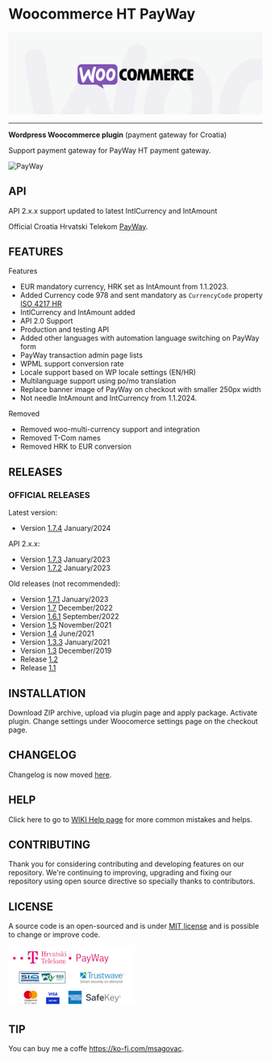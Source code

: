 # Woocommerce HT PayWay

![Woo](assets/images/banner-1544x500.png)

---
**Wordpress Woocommerce plugin** (payment gateway for Croatia)

Support payment gateway for PayWay HT payment gateway.

![PayWay](https://raw.githubusercontent.com/marinsagovac/woocommerce-tcom-payway/master/assets/images/payway-logo.png)

## API

API 2.x.x support updated to latest IntlCurrency and IntAmount 

Official Croatia Hrvatski Telekom [PayWay](https://www.hrvatskitelekom.hr/poslovni/ict/poslovna-rjesenja/web-shop#payway).

## FEATURES

Features
* EUR mandatory currency, HRK set as IntAmount from 1.1.2023.
* Added Currency code 978 and sent mandatory as `CurrencyCode` property [ISO 4217 HR](https://www.six-group.com/en/products-services/financial-information/data-standards.html)
* IntlCurrency and IntAmount added
* API 2.0 Support
* Production and testing API
* Added other languages with automation language switching on PayWay form
* PayWay transaction admin page lists
* WPML support conversion rate
* Locale support based on WP locale settings (EN/HR)
* Multilanguage support using po/mo translation
* Replace banner image of PayWay on checkout with smaller 250px width
* Not needle IntAmount and IntCurrency from 1.1.2024.

Removed
* Removed woo-multi-currency support and integration
* Removed T-Com names
* Removed HRK to EUR conversion

## RELEASES

### OFFICIAL RELEASES

Latest version:

* Version [1.7.4](https://github.com/marinsagovac/woocommerce-tcom-payway/archive/refs/tags/1.7.4.zip) January/2024

API 2.x.x:

* Version [1.7.3](https://github.com/marinsagovac/woocommerce-tcom-payway/archive/refs/tags/1.7.3.zip) January/2023
* Version [1.7.2](https://github.com/marinsagovac/woocommerce-tcom-payway/archive/refs/tags/1.7.2.zip) January/2023

Old releases (not recommended):

* Version [1.7.1](https://github.com/marinsagovac/woocommerce-tcom-payway/archive/refs/tags/1.7.1.zip) January/2023
* Version [1.7](https://github.com/marinsagovac/woocommerce-tcom-payway/archive/refs/tags/1.7.zip) December/2022
* Version [1.6.1](https://github.com/marinsagovac/woocommerce-tcom-payway/archive/refs/tags/1.6.1.zip) September/2022
* Version [1.5](https://github.com/marinsagovac/woocommerce-tcom-payway/releases/tags/1.5.zip) November/2021
* Version [1.4](https://github.com/marinsagovac/woocommerce-tcom-payway/releases/tags/1.4.zip) June/2021
* Version [1.3.3](https://github.com/marinsagovac/woocommerce-tcom-payway/releases/tag/1.3.3) January/2021
* Version [1.3](https://github.com/marinsagovac/woocommerce-tcom-payway/releases/tag/1.3) December/2019
* Release [1.2](https://github.com/marinsagovac/woocommerce-tcom-payway/releases/tag/1.2)
* Release [1.1](https://github.com/marinsagovac/woocommerce-tcom-payway/releases/tag/1.1)

## INSTALLATION

Download ZIP archive, upload via plugin page and apply package. Activate plugin. Change settings under Woocomerce settings page on the checkout page.

## CHANGELOG

Changelog is now moved [here](https://github.com/marinsagovac/woocommerce-tcom-payway/blob/master/CHANGELOG.md).

## HELP

Click here to go to [WIKI Help page](https://github.com/marinsagovac/woocommerce-tcom-payway/wiki/Common-issues-and-helps) for more common mistakes and helps.

## CONTRIBUTING

Thank you for considering contributing and developing features on our repository.
We're continuing to improving, upgrading and fixing our repository using open source directive so specially thanks to contributors.

## LICENSE

A source code is an open-sourced and is under [MIT license](http://opensource.org/licenses/MIT) and is possible to change or improve code.

![Security](assets/images/payway.png)

## TIP

You can buy me a coffe https://ko-fi.com/msagovac.
